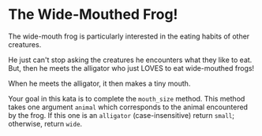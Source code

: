 # The Wide-Mouthed Frog!

The wide-mouth frog is particularly interested in the eating habits of other creatures.

He just can't stop asking the creatures he encounters what they like to eat. But, then he meets the alligator who just LOVES to eat wide-mouthed frogs!

When he meets the alligator, it then makes a tiny mouth.

Your goal in this kata is to complete the `mouth_size` method. This method takes one argument `animal` which corresponds to the animal encountered by the frog. If this one is an `alligator` (case-insensitive) return `small`; otherwise, return `wide`.
